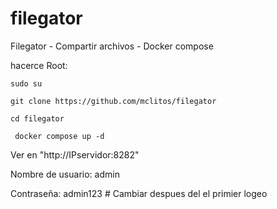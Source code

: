# filegator
Filegator - Compartir archivos - Docker compose

hacerce Root:
```
sudo su
```
```
git clone https://github.com/mclitos/filegator
```

```
cd filegator
```

```
 docker compose up -d
```
Ver en "http://IPservidor:8282"

Nombre de usuario: admin

Contraseña: admin123  # Cambiar despues del el primier logeo
